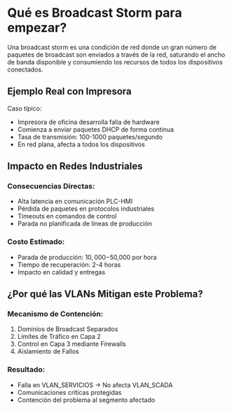 # Qué es Broadcast Storm para empezar?
Una broadcast storm es una condición de red donde un gran número de paquetes de broadcast son enviados a través de la red, saturando el ancho de banda disponible y consumiendo los recursos de todos los dispositivos conectados.

## Ejemplo Real con Impresora
Caso típico:
- Impresora de oficina desarrolla falla de hardware
- Comienza a enviar paquetes DHCP de forma continua
- Tasa de transmisión: 100-1000 paquetes/segundo
- En red plana, afecta a todos los dispositivos

## Impacto en Redes Industriales

### Consecuencias Directas:
- Alta latencia en comunicación PLC-HMI
- Pérdida de paquetes en protocolos industriales
- Timeouts en comandos de control
- Parada no planificada de líneas de producción

### Costo Estimado:
- Parada de producción: $10,000-$50,000 por hora
- Tiempo de recuperación: 2-4 horas
- Impacto en calidad y entregas

## ¿Por qué las VLANs Mitigan este Problema?

### Mecanismo de Contención:
1. Dominios de Broadcast Separados
2. Límites de Tráfico en Capa 2
3. Control en Capa 3 mediante Firewalls
4. Aislamiento de Fallos

### Resultado:
- Falla en VLAN_SERVICIOS → No afecta VLAN_SCADA
- Comunicaciones críticas protegidas
- Contención del problema al segmento afectado
